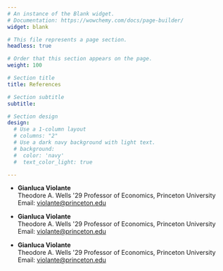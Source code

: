 ```yaml
---
# An instance of the Blank widget.
# Documentation: https://wowchemy.com/docs/page-builder/
widget: blank

# This file represents a page section.
headless: true

# Order that this section appears on the page.
weight: 100

# Section title
title: References

# Section subtitle
subtitle:

# Section design
design:
  # Use a 1-column layout
  # columns: "2"
  # Use a dark navy background with light text.
  # background:
  #  color: 'navy'
  #  text_color_light: true

---
```


+ **Gianluca Violante** \
Theodore A. Wells '29 Professor of Economics,  Princeton University \
Email: violante@princeton.edu

+ **Gianluca Violante** \
Theodore A. Wells '29 Professor of Economics,  Princeton University \
Email: violante@princeton.edu

+ **Gianluca Violante** \
Theodore A. Wells '29 Professor of Economics,  Princeton University \
Email: violante@princeton.edu
